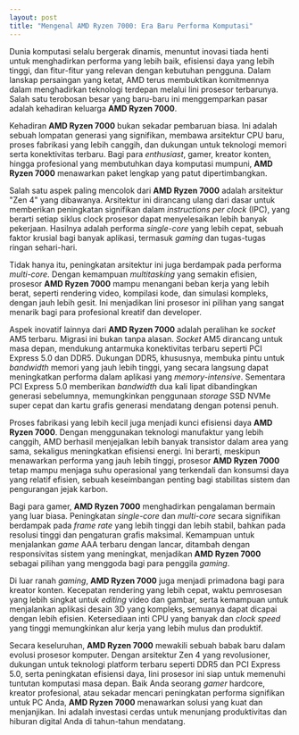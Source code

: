 ```yaml
---
layout: post
title: "Mengenal AMD Ryzen 7000: Era Baru Performa Komputasi"
---
```


Dunia komputasi selalu bergerak dinamis, menuntut inovasi tiada henti untuk menghadirkan performa yang lebih baik, efisiensi daya yang lebih tinggi, dan fitur-fitur yang relevan dengan kebutuhan pengguna. Dalam lanskap persaingan yang ketat, AMD terus membuktikan komitmennya dalam menghadirkan teknologi terdepan melalui lini prosesor terbarunya. Salah satu terobosan besar yang baru-baru ini menggemparkan pasar adalah kehadiran keluarga **AMD Ryzen 7000**.

Kehadiran **AMD Ryzen 7000** bukan sekadar pembaruan biasa. Ini adalah sebuah lompatan generasi yang signifikan, membawa arsitektur CPU baru, proses fabrikasi yang lebih canggih, dan dukungan untuk teknologi memori serta konektivitas terbaru. Bagi para _enthusiast_, gamer, kreator konten, hingga profesional yang membutuhkan daya komputasi mumpuni, **AMD Ryzen 7000** menawarkan paket lengkap yang patut dipertimbangkan.

Salah satu aspek paling mencolok dari **AMD Ryzen 7000** adalah arsitektur "Zen 4" yang dibawanya. Arsitektur ini dirancang ulang dari dasar untuk memberikan peningkatan signifikan dalam _instructions per clock_ (IPC), yang berarti setiap siklus clock prosesor dapat menyelesaikan lebih banyak pekerjaan. Hasilnya adalah performa _single-core_ yang lebih cepat, sebuah faktor krusial bagi banyak aplikasi, termasuk _gaming_ dan tugas-tugas ringan sehari-hari.

Tidak hanya itu, peningkatan arsitektur ini juga berdampak pada performa _multi-core_. Dengan kemampuan _multitasking_ yang semakin efisien, prosesor **AMD Ryzen 7000** mampu menangani beban kerja yang lebih berat, seperti rendering video, kompilasi kode, dan simulasi kompleks, dengan jauh lebih gesit. Ini menjadikan lini prosesor ini pilihan yang sangat menarik bagi para profesional kreatif dan developer.

Aspek inovatif lainnya dari **AMD Ryzen 7000** adalah peralihan ke _socket_ AM5 terbaru. Migrasi ini bukan tanpa alasan. _Socket_ AM5 dirancang untuk masa depan, mendukung antarmuka konektivitas terbaru seperti PCI Express 5.0 dan DDR5. Dukungan DDR5, khususnya, membuka pintu untuk _bandwidth_ memori yang jauh lebih tinggi, yang secara langsung dapat meningkatkan performa dalam aplikasi yang _memory-intensive_. Sementara PCI Express 5.0 memberikan _bandwidth_ dua kali lipat dibandingkan generasi sebelumnya, memungkinkan penggunaan _storage_ SSD NVMe super cepat dan kartu grafis generasi mendatang dengan potensi penuh.

Proses fabrikasi yang lebih kecil juga menjadi kunci efisiensi daya **AMD Ryzen 7000**. Dengan menggunakan teknologi manufaktur yang lebih canggih, AMD berhasil menjejalkan lebih banyak transistor dalam area yang sama, sekaligus meningkatkan efisiensi energi. Ini berarti, meskipun menawarkan performa yang jauh lebih tinggi, prosesor **AMD Ryzen 7000** tetap mampu menjaga suhu operasional yang terkendali dan konsumsi daya yang relatif efisien, sebuah keseimbangan penting bagi stabilitas sistem dan pengurangan jejak karbon.

Bagi para gamer, **AMD Ryzen 7000** menghadirkan pengalaman bermain yang luar biasa. Peningkatan _single-core_ dan _multi-core_ secara signifikan berdampak pada _frame rate_ yang lebih tinggi dan lebih stabil, bahkan pada resolusi tinggi dan pengaturan grafis maksimal. Kemampuan untuk menjalankan _game_ AAA terbaru dengan lancar, ditambah dengan responsivitas sistem yang meningkat, menjadikan **AMD Ryzen 7000** sebagai pilihan yang menggoda bagi para penggila _gaming_.

Di luar ranah _gaming_, **AMD Ryzen 7000** juga menjadi primadona bagi para kreator konten. Kecepatan rendering yang lebih cepat, waktu pemrosesan yang lebih singkat untuk _editing_ video dan gambar, serta kemampuan untuk menjalankan aplikasi desain 3D yang kompleks, semuanya dapat dicapai dengan lebih efisien. Ketersediaan inti CPU yang banyak dan _clock speed_ yang tinggi memungkinkan alur kerja yang lebih mulus dan produktif.

Secara keseluruhan, **AMD Ryzen 7000** mewakili sebuah babak baru dalam evolusi prosesor komputer. Dengan arsitektur Zen 4 yang revolusioner, dukungan untuk teknologi platform terbaru seperti DDR5 dan PCI Express 5.0, serta peningkatan efisiensi daya, lini prosesor ini siap untuk memenuhi tuntutan komputasi masa depan. Baik Anda seorang _gamer_ hardcore, kreator profesional, atau sekadar mencari peningkatan performa signifikan untuk PC Anda, **AMD Ryzen 7000** menawarkan solusi yang kuat dan menjanjikan. Ini adalah investasi cerdas untuk menunjang produktivitas dan hiburan digital Anda di tahun-tahun mendatang.
